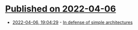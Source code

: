 # [Published on 2022-04-06](index.md)

* [2022-04-06, 19:04:29](https://news.ycombinator.com/item?id=30936189) - [In defense of simple architectures](https://danluu.com/simple-architectures/)
